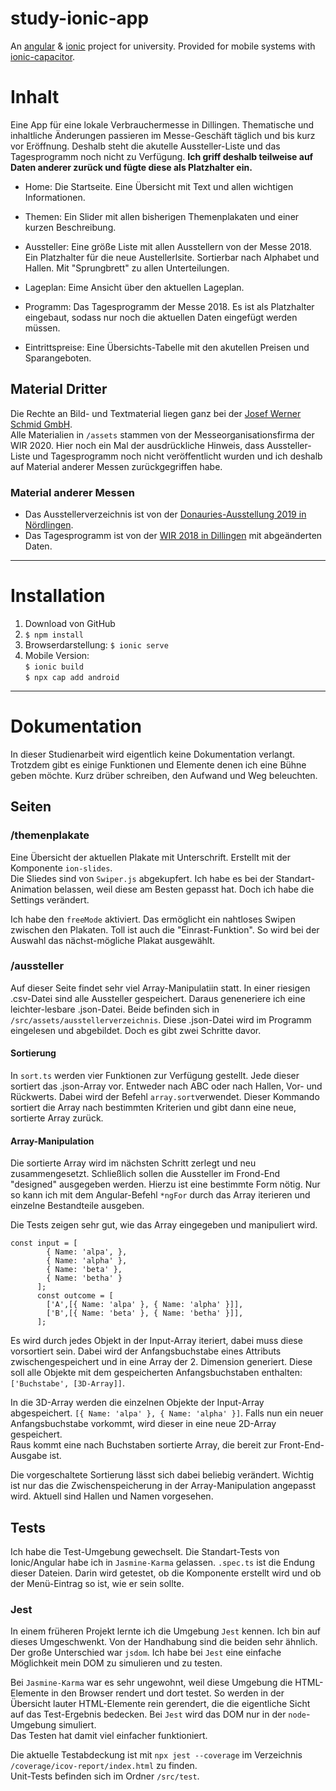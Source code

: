 # study-ionic-app
An [angular](https://angular.io) &amp; [ionic](https://ionicframework.com) project for university. Provided for mobile systems with [ionic-capacitor](https://capacitor.ionicframework.com).

# Inhalt
Eine App für eine lokale Verbrauchermesse in Dillingen. Thematische und inhaltliche Änderungen passieren im Messe-Geschäft täglich und bis kurz vor Eröffnung. Deshalb steht die akutelle Aussteller-Liste und das Tagesprogramm noch nicht zu Verfügung. **Ich griff deshalb teilweise auf Daten anderer zurück und fügte diese als Platzhalter ein.**

- Home: 
Die Startseite. Eine Übersicht mit Text und allen wichtigen Informationen.

- Themen: 
Ein Slider mit allen bisherigen Themenplakaten und einer kurzen Beschreibung.

- Aussteller:
Eine größe Liste mit allen Ausstellern von der Messe 2018. Ein Platzhalter für die neue Austellerlsite. Sortierbar nach Alphabet und Hallen. Mit "Sprungbrett" zu allen Unterteilungen.

- Lageplan:
Eime Ansicht über den aktuellen Lageplan.

- Programm:
Das Tagesprogramm der Messe 2018. Es ist als Platzhalter eingebaut, sodass nur noch die aktuellen Daten eingefügt werden müssen.

- Eintrittspreise:
Eine Übersichts-Tabelle mit den akutellen Preisen und Sparangeboten.

## Material Dritter
Die Rechte an Bild- und Textmaterial liegen ganz bei der [Josef Werner Schmid GmbH](https://www.jws.de).  
Alle Materialien in `/assets` stammen von der Messeorganisationsfirma der WIR 2020. Hier noch ein Mal der ausdrückliche Hinweis, dass Aussteller-Liste und Tagesprogramm noch nicht veröffentlicht wurden und ich deshalb auf Material anderer Messen zurückgegriffen habe.
### Material anderer Messen
* Das Ausstellerverzeichnis ist von der [Donauries-Ausstellung 2019 in Nördlingen](https://www.donauries-ausstellung.de).
* Das Tagesprogramm ist von der [WIR 2018 in Dillingen](https://www.wir-2018.de/tagesprogrammmenu) mit abgeänderten Daten.

---

# Installation

1. Download von GitHub
2. `$ npm install`
3. Browserdarstellung: `$ ionic serve`
4. Mobile Version:   
`$ ionic build`    
 `$ npx cap add android`

 ---

# Dokumentation
 In dieser Studienarbeit wird eigentlich keine Dokumentation verlangt. Trotzdem gibt es einige Funktionen und Elemente denen ich eine Bühne geben möchte. Kurz drüber schreiben, den Aufwand und Weg beleuchten.


## Seiten

### /themenplakate
Eine Übersicht der aktuellen Plakate mit Unterschrift. Erstellt mit der Komponente `ion-slides`.  
Die Sliedes sind von `Swiper.js` abgekupfert. Ich habe es bei der Standart-Animation belassen, weil diese am Besten gepasst hat. Doch ich habe die Settings verändert.

Ich habe den `freeMode` aktiviert. Das ermöglicht ein nahtloses Swipen zwischen den Plakaten. Toll ist auch die "Einrast-Funktion". So wird bei der Auswahl das nächst-mögliche Plakat ausgewählt.

### /aussteller
Auf dieser Seite findet sehr viel Array-Manipulatiin statt. In einer riesigen .csv-Datei sind alle Aussteller gespeichert. Daraus geneneriere ich eine leichter-lesbare .json-Datei. Beide befinden sich in `/src/assets/ausstellerverzeichnis`. 
Diese .json-Datei wird im Programm eingelesen und abgebildet. Doch es gibt zwei Schritte davor.

#### Sortierung
In `sort.ts` werden vier Funktionen zur Verfügung gestellt. Jede dieser sortiert das .json-Array vor. Entweder nach ABC oder nach Hallen, Vor- und Rückwerts. Dabei wird der Befehl `array.sort`verwendet. Dieser Kommando sortiert die Array nach bestimmten Kriterien und gibt dann eine neue, sortierte Array zurück. 

#### Array-Manipulation
Die sortierte Array wird im nächsten Schritt zerlegt und neu zusammengesetzt. Schließlich sollen die Aussteller im Frond-End "designed" ausgegeben werden. Hierzu ist eine bestimmte Form nötig. Nur so kann ich mit dem Angular-Befehl `*ngFor` durch das Array iterieren und einzelne Bestandteile ausgeben.

Die Tests zeigen sehr gut, wie das Array eingegeben und manipuliert wird. 
```
const input = [
        { Name: 'alpa', },
        { Name: 'alpha' },
        { Name: 'beta' },
        { Name: 'betha' }
      ];
      const outcome = [
        ['A',[{ Name: 'alpa' }, { Name: 'alpha' }]],
        ['B',[{ Name: 'beta' }, { Name: 'betha' }]],
      ];
```
Es wird durch jedes Objekt in der Input-Array iteriert, dabei muss diese vorsortiert sein. Dabei wird der Anfangsbuchstabe eines Attributs zwischengespeichert und in eine Array der 2. Dimension generiert. Diese soll alle Objekte mit dem gespeicherten Anfangsbuchstaben enthalten: `['Buchstabe', [3D-Array]]`. 

In die 3D-Array werden die einzelnen Objekte der Input-Array abgespeichert. `[{ Name: 'alpa' }, { Name: 'alpha' }]`. Falls nun ein neuer Anfangsbuchstabe vorkommt, wird dieser in eine neue 2D-Array gespeichert.   
Raus kommt eine nach Buchstaben sortierte Array, die bereit zur Front-End-Ausgabe ist. 

Die vorgeschaltete Sortierung lässt sich dabei beliebig verändert. Wichtig ist nur das die Zwischenspeicherung in der Array-Manipulation angepasst wird. Aktuell sind Hallen und Namen vorgesehen.

## Tests
Ich habe die Test-Umgebung gewechselt. Die Standart-Tests von Ionic/Angular habe ich in `Jasmine-Karma` gelassen. `.spec.ts` ist die Endung dieser Dateien. Darin wird getestet, ob die Komponente erstellt wird und ob der Menü-Eintrag so ist, wie er sein sollte. 

### Jest
In einem früheren Projekt lernte ich die Umgebung `Jest` kennen. Ich bin auf dieses Umgeschwenkt. Von der Handhabung sind die beiden sehr ähnlich. Der große Unterschied war `jsdom`. Ich habe bei `Jest` eine einfache Möglichkeit mein DOM zu simulieren und zu testen.   

Bei `Jasmine-Karma` war es sehr ungewohnt, weil diese Umgebung die HTML-Elemente in den Browser rendert und dort testet. So werden in der Übersicht lauter HTML-Elemente rein gerendert, die die eigentliche Sicht auf das Test-Ergebnis bedecken. Bei `Jest` wird das DOM nur in der `node`-Umgebung simuliert.   
Das Testen hat damit viel einfacher funktioniert.

Die aktuelle Testabdeckung ist mit `npx jest --coverage` im Verzeichnis `/coverage/icov-report/index.html` zu finden.  
Unit-Tests befinden sich im Ordner `/src/test`.

